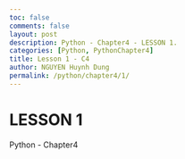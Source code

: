 ```yaml
---
toc: false
comments: false
layout: post
description: Python - Chapter4 - LESSON 1.
categories: [Python, PythonChapter4]
title: Lesson 1 - C4
author: NGUYEN Huynh Dung
permalink: /python/chapter4/1/
---
```


# LESSON 1
Python - Chapter4



